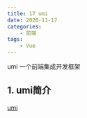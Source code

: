 ```yaml
---
title: 17 umi 
date: 2020-11-17
categories:
    - 前端
tags:
	- Vue
---
```

umi 一个前端集成开发框架
<!-- more -->

## 1. umi简介
[umi](https://umijs.org/zh-CN/docs) 